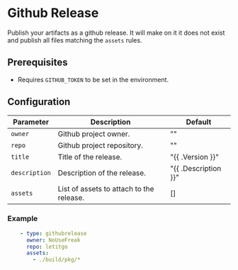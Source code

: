 # Github Release

Publish your artifacts as a github release. It will make on it it does not exist
and publish all files matching the `assets` rules.

## Prerequisites

- Requires `GITHUB_TOKEN` to be set in the environment.

## Configuration

Parameter | Description | Default
--- | --- | ---
`owner` | Github project owner. | ""
`repo` | Github project repository. | ""
`title` | Title of the release. | "{{ .Version }}"
`description` | Description of the release. | "{{ .Description }}"
`assets` | List of assets to attach to the release. | []

### Example

```yaml
    - type: githubrelease
      owner: NoUseFreak
      repo: letitgo
      assets:
        - ./build/pkg/*
```
